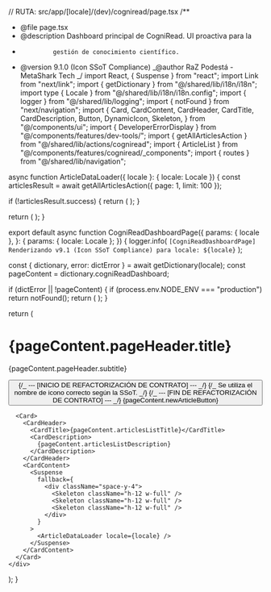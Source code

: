 // RUTA: src/app/[locale]/(dev)/cogniread/page.tsx
/\*\*

- @file page.tsx
- @description Dashboard principal de CogniRead. UI proactiva para la
-              gestión de conocimiento científico.
- @version 9.1.0 (Icon SSoT Compliance)
  _@author RaZ Podestá - MetaShark Tech
  _/
  import React, { Suspense } from "react";
  import Link from "next/link";
  import { getDictionary } from "@/shared/lib/i18n/i18n";
  import type { Locale } from "@/shared/lib/i18n/i18n.config";
  import { logger } from "@/shared/lib/logging";
  import { notFound } from "next/navigation";
  import {
  Card,
  CardContent,
  CardHeader,
  CardTitle,
  CardDescription,
  Button,
  DynamicIcon,
  Skeleton,
  } from "@/components/ui";
  import { DeveloperErrorDisplay } from "@/components/features/dev-tools/";
  import { getAllArticlesAction } from "@/shared/lib/actions/cogniread";
  import { ArticleList } from "@/components/features/cogniread/\_components";
  import { routes } from "@/shared/lib/navigation";

async function ArticleDataLoader({ locale }: { locale: Locale }) {
const articlesResult = await getAllArticlesAction({ page: 1, limit: 100 });

if (!articlesResult.success) {
return (
<DeveloperErrorDisplay
        context="CogniReadDashboardPage"
        errorMessage="No se pudieron cargar los análisis de estudios."
        errorDetails={articlesResult.error}
      />
);
}

return (
<ArticleList articles={articlesResult.data.articles} locale={locale} />
);
}

export default async function CogniReadDashboardPage({
params: { locale },
}: {
params: { locale: Locale };
}) {
logger.info(
`[CogniReadDashboardPage] Renderizando v9.1 (Icon SSoT Compliance) para locale: ${locale}`
);

const { dictionary, error: dictError } = await getDictionary(locale);
const pageContent = dictionary.cogniReadDashboard;

if (dictError || !pageContent) {
if (process.env.NODE_ENV === "production") return notFound();
return (
<DeveloperErrorDisplay
        context="CogniReadDashboardPage"
        errorMessage="Contenido i18n no encontrado."
      />
);
}

return (
<div className="space-y-8">
<div className="flex items-center justify-between">
<div>
<h1 className="text-3xl font-bold tracking-tight">
{pageContent.pageHeader.title}
</h1>
<p className="text-muted-foreground mt-1">
{pageContent.pageHeader.subtitle}
</p>
</div>
<Button asChild size="lg">
<Link href={routes.cogniReadEditor.path({ locale })}>
{/_ --- [INICIO DE REFACTORIZACIÓN DE CONTRATO] --- _/}
{/_ Se utiliza el nombre de icono correcto según la SSoT. _/}
<DynamicIcon name="CirclePlus" className="mr-2 h-5 w-5" />
{/_ --- [FIN DE REFACTORIZACIÓN DE CONTRATO] --- _/}
{pageContent.newArticleButton}
</Link>
</Button>
</div>

      <Card>
        <CardHeader>
          <CardTitle>{pageContent.articlesListTitle}</CardTitle>
          <CardDescription>
            {pageContent.articlesListDescription}
          </CardDescription>
        </CardHeader>
        <CardContent>
          <Suspense
            fallback={
              <div className="space-y-4">
                <Skeleton className="h-12 w-full" />
                <Skeleton className="h-12 w-full" />
                <Skeleton className="h-12 w-full" />
              </div>
            }
          >
            <ArticleDataLoader locale={locale} />
          </Suspense>
        </CardContent>
      </Card>
    </div>

);
}
